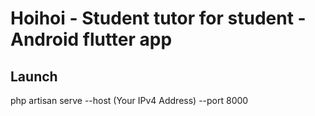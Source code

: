 # Hoihoi - Student tutor for student - Android flutter app

## Launch
php artisan serve --host (Your IPv4 Address) --port 8000
